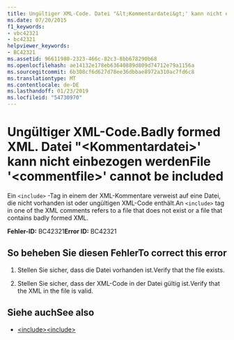 ```yaml
---
title: Ungültiger XML-Code. Datei "&lt;Kommentardatei&gt;' kann nicht einbezogen werden
ms.date: 07/20/2015
f1_keywords:
- vbc42321
- bc42321
helpviewer_keywords:
- BC42321
ms.assetid: 96611980-2323-466c-82c3-8bb678290b68
ms.openlocfilehash: ae14132e178eb63640889d809d74712e79a1156a
ms.sourcegitcommit: 6b308cf6d627d78ee36dbbae8972a310ac7fd6c8
ms.translationtype: MT
ms.contentlocale: de-DE
ms.lasthandoff: 01/23/2019
ms.locfileid: "54730970"
---
```

# <a name="badly-formed-xml-file-ltcommentfilegt-cannot-be-included"></a><span data-ttu-id="9b5b4-103">Ungültiger XML-Code.</span><span class="sxs-lookup"><span data-stu-id="9b5b4-103">Badly formed XML.</span></span> <span data-ttu-id="9b5b4-104">Datei "&lt;Kommentardatei&gt;' kann nicht einbezogen werden</span><span class="sxs-lookup"><span data-stu-id="9b5b4-104">File '&lt;commentfile&gt;' cannot be included</span></span>
<span data-ttu-id="9b5b4-105">Ein `<include>` -Tag in einem der XML-Kommentare verweist auf eine Datei, die nicht vorhanden ist oder ungültigen XML-Code enthält.</span><span class="sxs-lookup"><span data-stu-id="9b5b4-105">An `<include>` tag in one of the XML comments refers to a file that does not exist or a file that contains badly formed XML.</span></span>  
  
 <span data-ttu-id="9b5b4-106">**Fehler-ID:** BC42321</span><span class="sxs-lookup"><span data-stu-id="9b5b4-106">**Error ID:** BC42321</span></span>  
  
## <a name="to-correct-this-error"></a><span data-ttu-id="9b5b4-107">So beheben Sie diesen Fehler</span><span class="sxs-lookup"><span data-stu-id="9b5b4-107">To correct this error</span></span>  
  
1.  <span data-ttu-id="9b5b4-108">Stellen Sie sicher, dass die Datei vorhanden ist.</span><span class="sxs-lookup"><span data-stu-id="9b5b4-108">Verify that the file exists.</span></span>  
  
2.  <span data-ttu-id="9b5b4-109">Stellen Sie sicher, dass der XML-Code in der Datei gültig ist.</span><span class="sxs-lookup"><span data-stu-id="9b5b4-109">Verify that the XML in the file is valid.</span></span>  
  
## <a name="see-also"></a><span data-ttu-id="9b5b4-110">Siehe auch</span><span class="sxs-lookup"><span data-stu-id="9b5b4-110">See also</span></span>
- [<span data-ttu-id="9b5b4-111">\<include></span><span class="sxs-lookup"><span data-stu-id="9b5b4-111">\<include></span></span>](../../visual-basic/language-reference/xmldoc/include.md)
